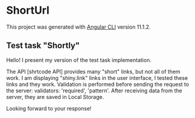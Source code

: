 # ShortUrl

This project was generated with [Angular CLI](https://github.com/angular/angular-cli) version 11.1.2.

## Test task "Shortly"
Hello! I present my version of the test task implementation.

The API [shrtcode API] provides many "short" links, but not all of them work.
I am displaying "shiny.link" links in the user interface, I tested these links and they work.
Validation is performed before sending the request to the server: 
validators: 'required', 'pattern'. 
After receiving data from the server, they are saved in Local Storage.

Looking forward to your response!

